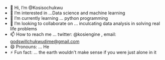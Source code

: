 - 👋 Hi, I’m @Kosisochukwu
- 👀 I’m interested in ...Data science and machine learning 
- 🌱 I’m currently learning ... python programming 
- 💞️ I’m looking to collaborate on ... inculcating data analysis in solving real life problems 
- 📫 How to reach me ... twitter: @kosiengine , email: godswillchukwudime@gmail.com
- 😄 Pronouns: ... He
- ⚡ Fun fact: ... the earth wouldn't make sense if you were just alone in it

<!---
Kosisochukwu244/Kosisochukwu244 is a ✨ special ✨ repository because its `README.md` (this file) appears on your GitHub profile.
You can click the Preview link to take a look at your changes.
--->
